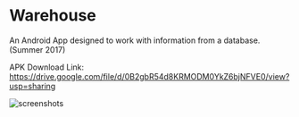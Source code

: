 # Warehouse
An Android App designed to work with information from a database. (Summer 2017)

APK Download Link: https://drive.google.com/file/d/0B2gbR54d8KRMODM0YkZ6bjNFVE0/view?usp=sharing

![screenshots](https://i.imgur.com/x3rMuVf.png)
